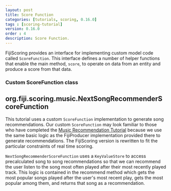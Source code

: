 ```yaml
---
layout: post
title: Score Function
categories: [tutorials, scoring, 0.16.0]
tags : [scoring-tutorial]
version: 0.16.0
order : 4
description: Score Function.
---
```

FijiScoring provides an interface for implementing custom model code called `ScoreFunction`.
This interface defines a number of helper functions that enable the main method, `score`,
to operate on data from an entity and produce a score from that data.

### Custom ScoreFunction class

<div id="accordion-container">
  <h2 class="accordion-header">org.fiji.scoring.music.NextSongRecommenderScoreFunction</h2>
  <div class="accordion-content">
    <script src="http://gist-it.appspot.com/github/fijiproject/fiji-scoring-music/raw/fiji-scoring-root-0.16.0/src/main/java/org/fiji/scoring/music/NextSongRecommenderScoreFunction.java"> </script>
  </div>
</div>

This tutorial uses a custom `ScoreFunction` implementation to generate song
recommendations. Our custom `ScoreFunction` may look familiar to those who have
completed the [Music Recommendation Tutorial]({{site.tutorial_music_devel}}/music-overview/)
because we use the same basic logic as the
FijiProducer implementation provided there to generate recommendations. The FijiScoring
version is rewritten to fit the particular constraints of real time scoring.

`NextSongRecommenderScoreFunction` uses a `KeyValueStore` to access precalculated
song to song recommendations so that we can recommend the user listen to the song most
often played after their most recently played track. This logic is contained in the
recommend method which gets the most popular songs played after the user's most
recent play, gets the most popular among them, and returns that song as a recommendation.
